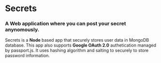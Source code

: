 # Secrets 
### A Web application where you can post your secret anynomously.
Secrets is a **Node** based app that securely stores user data in MongoDB database. 
This app also supports **Google OAuth 2.0** authetication managed by passport.js. It uses hashing algorithm and salting to securely to store password information.
